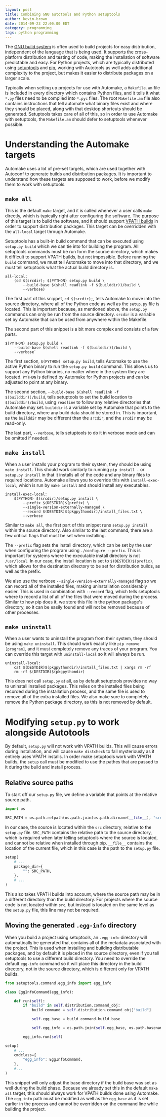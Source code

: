 ```yaml
---
layout: post
title: Combining GNU autotools and Python setuptools
author: kevin-brown
date: 2014-09-23 22:00:00 EDT
category: programming
tags: python programming
---
```


The [GNU build system][gnu-build] is often used to build projects for easy
distribution, independent of the language that is being used. It supports
the cross-platform distribution and testing of code, making the installation of
software predictable and easy. For Python projects, which are typically
distributed using [setuptools][] and [pip][], working with Autotools as well
adds additional complexity to the project, but makes it easier to distribute
packages on a larger scale.

Typically when setting up projects for use with Automake, a `Makefile.am` file
is included in every directory which contains Python files, and it tells it
what `*.py` files need to be compiled into `*.pyc` files. The root `Makefile.am`
file also contains instructions that tell automate what binary files exist and
where they should be placed, along with that desktop shortcuts should be
generated. Setuptools takes care of all of this, so in order to use Automake
with setuptools, the `Makefile.am` should defer to setuptools whenever possible.

# Understanding the Automake targets

Automake uses a lot of pre-set targets, which are used together with Autoconf to
generate builds and distribution packages. It is important to understand how
these targets are supposed to work, before we modify them to work with
setuptools.

## `make all`

This is the default `make` target, and it is called whenever a user calls `make`
directly, which is typically right after configuring the software. The purpose
of this target is to build the software, and it should support
[VPATH builds][vpath-builds] in order to support distribution packages. This
target can be overridden with the `all-local` target through Automake.

Setuptools has a built-in build command that can be executed using
`setup.py build` which we can tie into for building the program. All setuptools
commands must be run form the source directory, which makes it difficult to
support VPATH builds, but not impossible. Before running the `build` command,
we must tell Automake to move into that directory, and we must tell setuptools
what the actual build directory is.

~~~
all-local:
    (cd $(srcdir); $(PYTHON) setup.py build \
        --build-base $(shell readlink -f $(builddir))/build \
        --verbose)
~~~

The first part of this snippet, `cd $(srcdir);`, tells Automake to move into the
source directory, where all of the Python code as well as the `setup.py` file
is located. This is important because, as mentioned above, the `setup.py`
commands can only be run from the source directory. `srcdir` is a variable set
by Automake that can be used from anywhere within the Makefile.

The second part of this snippet is a bit more complex and consists of a few
parts.

~~~
$(PYTHON) setup.py build \
    --build-base $(shell readlink -f $(builddir))/build \
    --verbose`
~~~

The first section, `$(PYTHON) setup.py build`, tells Automake to use the
active Python binary to run the `setup.py build` command. This allows us to
support any Python binaries, no matter where in the system they are located.
`PYTHON` is defined by Automake for Python projects and can be adjusted to point
at any binary.

The second section, `--build-base $(shell readlink -f $(builddir))/build`, tells
setuptools to set the build location to `$(builddir)/build`, using `readline` to
follow any relative directories that Automake may set. `builddir` is a variable
set by Automake that points to the build directory, where any build data should
be stored in. This is important, as the `builddir` may be different than the
`srcdir`, and the `srcdir` may be read-only.

The last part, `--verbose`, tells setuptools to do it in verbose mode and can be
omitted if needed.

## `make install`

When a user installs your program to their system, they should be using
`make install`. This should work similarly to running `pip install .` or
`setup.py install` in that it installs all of the code and any binary files to
required locations. Automake allows you to override this with
`install-exec-local`, which is run by `make install` and should install any
executables.

~~~
install-exec-local:
    $(PYTHON) $(srcdir)/setup.py install \
        --prefix $(DESTDIR)$(prefix) \
        --single-version-externally-managed \
        --record $(DESTDIR)$(pkgpythondir)/install_files.txt \
        --verbose
~~~

Similar to `make all`, the first part of this snippet runs `setup.py install`
within the source directory. Also similar to the last command, there are a few
critical flags that must be set when installing.

The `--prefix` flag sets the install directory, which can be set by the user
when configuring the program using `./configure --prefix`. This is important
for systems where the executable install directory is not `/usr/local`. In our
case, the install location is set to `$(DESTDIR)$(prefix)`, which allows for the
destination directory to be set for distribution builds, as well as the prefix.

We also use the verbose `--single-version-externally-managed` flag so we can
record all of the installed files, making uninstallation considerably easier.
This is used in combination with `--record` flag, which tells setuptools where
to record a list of all of the files that were moved during the process.
Similar to how pip does it, we store this file in the python package's
directory, so it can be easily found and will not be removed because of other
processes.

## `make uninstall`

When a user wants to uninstall the program from their system, they should be
using `make uninstall`. This should work exactly like `pip remove [program]`,
and it must completely remove any traces of your program. You can override this
target with `uninstall-local` so it will always be run.

~~~
uninstall-local:
    cat $(DESTDIR)$(pkgpythondir)/install_files.txt | xargs rm -rf
    rm -rf $(DESTDIR)$(pkgpythondir)
~~~

This does not call `setup.py` at all, as by default setuptools provides no way
to uninstall installed packages. This relies on the installed files being
recorded during the installation process, and the same file is used to remove
all of the extra installed files. We also make sure to completely remove the
Python package directory, as this is not removed by default.

# Modifying `setup.py` to work alongside Autotools

By default, `setup.py` will not work with VPATH builds. This will cause errors
during installation, and will cause `make distcheck` to fail mysteriously as
it entirely uses VPATH installs. In order make setuptools work with VPATH
builds, the `setup` call must be modified to use the pathes that are passed to
it during the build and install process.

## Relative source paths

To start off our `setup.py` file, we define a variable that points at the
relative source path.

~~~ python
import os

SRC_PATH = os.path.relpath(os.path.join(os.path.dirname(__file__), "src"))
~~~

In our case, the source is located within the `src` directory, relative to the
`setup.py` file. `SRC_PATH` contains the relative path to the source directory,
which is required when later telling setuptools where the source is located, and
cannot be relative when installed through pip. `__file__` contains the location
of the current file, which in this case is the path to the `setup.py` file.

~~~ python
setup(
    # ...
    package_dir={
        "": SRC_PATH,
    },
    # ...
)
~~~

This also takes VPATH builds into account, where the source path may be in a
different directory than the build directory. For projects where the source code
is not located within `src`, but instead is located on the same level as the
`setup.py` file, this line may not be required.

## Moving the generated `.egg-info` directory

When you build a project using setuptools, an `.egg-info` directory will
automatically be generated that contains all of the metadata associated with the
project. This is used when installing and building distributable packages, and
by default it is placed in the source directory, even if you tell setuptools to
use a different build directory. You need to override the default `egg-info`
command so it will place this directory in the build directory, not in the
source directory, which is different only for VPATH builds.

~~~ python
from setuptools.command.egg_info import egg_info

class EggInfoCommand(egg_info):

    def run(self):
        if "build" in self.distribution.command_obj:
            build_command = self.distribution.command_obj["build"]

            self.egg_base = build_command.build_base

            self.egg_info = os.path.join(self.egg_base, os.path.basename(self.egg_info))

        egg_info.run(self)

setup(
    # ...
    cmdclass={
        "egg_info": EggInfoCommand,
    },
    #...
)
~~~

This snippet will only adjust the base directory if the build base was set as
well during the build phase. Because we already set this in the default
`make all` target, this should always work for VPATH builds done using Automake.
The `egg_info` path must be modified as well as the `egg_base` as it is
set earlier in the process and cannot be overridden on the command line while
building the project.


[gnu-build]: https://en.wikipedia.org/wiki/GNU_build_system
[pip]: https://pip.pypa.io/
[setuptools]: https://pythonhosted.org/setuptools/
[vpath-builds]: https://www.gnu.org/software/automake/manual/html_node/VPATH-Builds.html
